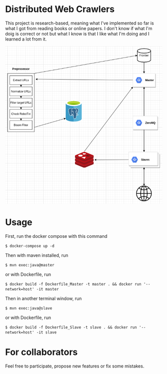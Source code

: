 # Distributed Web Crawlers 
This project is research-based, meaning what I've implemented so far is what I got from reading books or online papers. I don't know if what I'm doig is correct or not but what I know is that I like what I'm doing and I learned a lot from it.

![Getting Started](sd.png)

# Usage
First, run the docker compose with this command
```
$ docker-compose up -d
```
Then with maven installed, run
```
$ mvn exec:java@master
```
or with Dockerfile, run
```
$ docker build -f Dockerfile_Master -t master . && docker run '--network=host' -it master
```
Then in another terminal window, run
```
$ mvn exec:java@slave
```
or with Dockerfile, run
```
$ docker build -f Dockerfile_Slave -t slave . && docker run '--network=host' -it slave
```

# For collaborators
Feel free to participate, propose new features or fix some mistakes.
